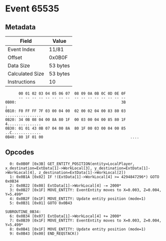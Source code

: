 # Event 65535

## Metadata

| Field           | Value    |
|-----------------|----------|
| Event Index     | 11/81    |
| Offset          | 0x0B0F   |
| Data Size       | 53 bytes |
| Calculated Size | 53 bytes |
| Instructions    | 10       |

```
      00 01 02 03 04 05 06 07  08 09 0A 0B 0C 0D 0E 0F
      -- -- -- -- -- -- -- --  -- -- -- -- -- -- -- --
0B00:                                               3B                 ;
0B10: F0 FF FF 7F 03 00 04 00  02 00 02 04 00 83 80 03  ................
0B20: 34 0B 08 04 00 8A 80 1F  00 03 00 04 00 85 80 1F  4...............
0B30: 01 01 43 0B 07 04 00 8A  80 1F 00 03 00 04 00 85  ..C.............
0B40: 80 1F 01 00                                       ....            
```

## Opcodes

```
  0: 0x0B0F [0x3B] GET_ENTITY_POSITION(entity=LocalPlayer, x_destination=ExtData[1]->WorkLocal[3], y_destination=ExtData[1]->WorkLocal[4], z_destination=ExtData[1]->WorkLocal[2])
  1: 0x0B1A [0x02] IF !(ExtData[1]->WorkLocal[4] >= 4294847296*) GOTO 0x0B34
  2: 0x0B22 [0x08] ExtData[1]->WorkLocal[4] -= 2000*
  3: 0x0B27 [0x1F] MOVE_ENTITY: EventEntity moves to X=0.003, Z=0.004, Y=5.499*
  4: 0x0B2F [0x1F] MOVE_ENTITY: Update entity position (mode=1)
  5: 0x0B31 [0x01] GOTO 0x0B43

SUBROUTINE_0B34:
  6: 0x0B34 [0x07] ExtData[1]->WorkLocal[4] += 2000*
  7: 0x0B39 [0x1F] MOVE_ENTITY: EventEntity moves to X=0.003, Z=0.004, Y=5.499*
  8: 0x0B41 [0x1F] MOVE_ENTITY: Update entity position (mode=1)
  9: 0x0B43 [0x00] END_REQSTACK()
```
